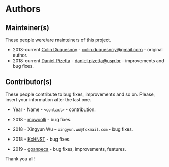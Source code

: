 # Authors

## Mainteiner(s)

These people were/are mainteiners of this project.

- 2013-current
    [Colin Duquesnoy](https://github.com/ColinDuquesnoy) -
    <colin.duquesnoy@gmail.com> -
    original author.
- 2018-current
    [Daniel Pizetta](https://github.com/dpizetta) -
    <daniel.pizetta@usp.br> -
    improvements and bug fixes.

## Contributor(s)

These people contribute to bug fixes, improvements and so on.
Please, insert your information after the last one.

- Year - Name - `<contact>` - contribution.

- 2018 - [mowoolli](https://github.com/mowoolli) - bug fixes.
- 2018 - Xingyun Wu - `xingyun.wu@foxmail.com` - bug fixes.
- 2018 - [KcHNST](https://github.com/KcHNST) - bug fixes.
- 2019 - [goanpeca](https://github.com/goanpeca) - bug fixes, improvements, features.

Thank you all!
